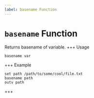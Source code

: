 ```yaml
---
label: basename Function
---
```

# `basename` Function

Returns basename of variable.
+++ Usage
```
basename var
```
+++ Example
```
set path /path/to/some/cool/file.txt
basename path
outv path
```
+++